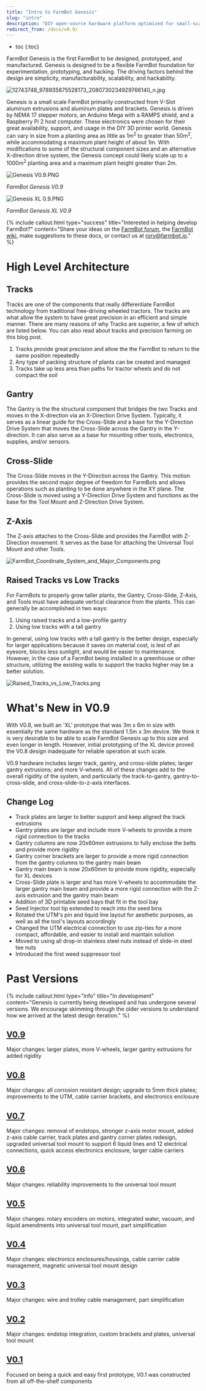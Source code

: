 ```yaml
---
title: "Intro to FarmBot Genesis"
slug: "intro"
description: "DIY open-source hardware platform optimized for small-scale soil-based food production"
redirect_from: /docs/v0.9/
---
```


* toc
{:toc}

FarmBot Genesis is the first FarmBot to be designed, prototyped, and manufactured. Genesis is designed to be a flexible FarmBot foundation for experimentation, prototyping, and hacking. The driving factors behind the design are simplicity, manufacturability, scalability, and hackability.

![12743748_978935875528173_2080730234929766140_n.jpg](_images/12743748_978935875528173_2080730234929766140_n.jpg)

Genesis is a small scale FarmBot primarily constructed from V-Slot aluminum extrusions and aluminum plates and brackets. Genesis is driven by NEMA 17 stepper motors, an Arduino Mega with a RAMPS shield, and a Raspberry Pi 2 host computer. These electronics were chosen for their great availability, support, and usage in the DIY 3D printer world. Genesis can vary in size from a planting area as little as 1m<sup>2</sup> to greater than 50m<sup>2</sup>, while accommodating a maximum plant height of about 1m. With modifications to some of the structural component sizes and an alternative X-direction drive system, the Genesis concept could likely scale up to a 1000m<sup>2</sup> planting area and a maximum plant height greater than 2m.

![Genesis V0.9.PNG](_images/Genesis_V0.9.PNG)

_FarmBot Genesis V0.9_



![Genesis XL 0.9.PNG](_images/Genesis_XL_0.9.PNG)

_FarmBot Genesis XL V0.9_



{%
include callout.html
type="success"
title="Interested in helping develop FarmBot?"
content="Share your ideas on the [FarmBot forum](http://forum.farmbot.cc), the [FarmBot wiki](http://wiki.farmbot.cc), make suggestions to these docs, or contact us at rory@farmbot.io."
%}



# High Level Architecture

## Tracks
Tracks are one of the components that really differentiate FarmBot technology from traditional free-driving wheeled tractors. The tracks are what allow the system to have great precision in an efficient and simple manner. There are many reasons of why Tracks are superior, a few of which are listed below. You can also read about tracks and precision farming on this blog post.
1. Tracks provide great precision and allow the the FarmBot to return to the same position repeatedly
2. Any type of packing structure of plants can be created and managed
3. Tracks take up less area than paths for tractor wheels and do not compact the soil

## Gantry
The Gantry is the the structural component that bridges the two Tracks and moves in the X-direction via an X-Direction Drive System. Typically, it serves as a linear guide for the Cross-Slide and a base for the Y-Direction Drive System that moves the Cross-Slide across the Gantry in the Y-direction. It can also serve as a base for mounting other tools, electronics, supplies, and/or sensors.

## Cross-Slide
The Cross-Slide moves in the Y-Direction across the Gantry. This motion provides the second major degree of freedom for FarmBots and allows operations such as planting to be done anywhere in the XY plane. The Cross-Slide is moved using a Y-Direction Drive System and functions as the base for the Tool Mount and Z-Direction Drive System.

## Z-Axis
The Z-axis attaches to the Cross-Slide and provides the FarmBot with Z-Direction movement. It serves as the base for attaching the Universal Tool Mount and other Tools.

![FarmBot_Coordinate_System_and_Major_Components.png](_images/FarmBot_Coordinate_System_and_Major_Components.png)

## Raised Tracks vs Low Tracks
For FarmBots to properly grow taller plants, the Gantry, Cross-Slide, Z-Axis, and Tools must have adequate vertical clearance from the plants. This can generally be accomplished in two ways:

1. Using raised tracks and a low-profile gantry
2. Using low tracks with a tall gantry

In general, using low tracks with a tall gantry is the better design, especially for larger applications because it saves on material cost, is lest of an eyesore, blocks less sunlight, and would be easier to maintenance. However, in the case of a FarmBot being installed in a greenhouse or other structure, utilizing the existing walls to support the tracks higher may be a better solution.

![Raised_Tracks_vs_Low_Tracks.png](_images/Raised_Tracks_vs_Low_Tracks.png)



# What's New in V0.9

With V0.8, we built an 'XL' prototype that was 3m x 6m in size with essentially the same hardware as the standard 1.5m x 3m device. We think it is very desirable to be able to scale FarmBot Genesis up to this size and even longer in length. However, initial prototyping of the XL device proved the V0.8 design inadequate for reliable operation at such scale.

V0.9 hardware includes larger track, gantry, and cross-slide plates; larger gantry extrusions; and more V-wheels. All of these changes add to the overall rigidity of the system, and particularly the track-to-gantry, gantry-to-cross-slide, and cross-slide-to-z-axis interfaces.

## Change Log
  * Track plates are larger to better support and keep aligned the track extrusions
  * Gantry plates are larger and include more V-wheels to provide a more rigid connection to the tracks
  * Gantry columns are now 20x60mm extrusions to fully enclose the belts and provide more rigidity
  * Gantry corner brackets are larger to provide a more rigid connection from the gantry columns to the gantry main beam
  * Gantry main beam is now 20x60mm to provide more rigidity, especially for XL devices
  * Cross-Slide plate is larger and has more V-wheels to accommodate the larger gantry main beam and provide a more rigid connection with the Z-axis extrusion and the gantry main beam
  * Addition of 3D printable seed bays that fit in the tool bay
  * Seed Injector tool tip extended to reach into the seed bins
  * Rotated the UTM's pin and liquid line layout for aesthetic purposes, as well as all the tool's layouts accordingly
  * Changed the UTM electrical connection to use zip-ties for a more compact, affordable, and easier to install and maintain solution
  * Moved to using all drop-in stainless steel nuts instead of slide-in steel tee nuts
  * Introduced the first weed suppressor tool

# Past Versions



{%
include callout.html
type="info"
title="In development"
content="Genesis is currently being developed and has undergone several versions. We encourage skimming through the older versions to understand how we arrived at the latest design iteration."
%}

## [V0.9](https://genesis.farm.bot/docs/v0.9)
Major changes: larger plates, more V-wheels, larger gantry extrusions for added rigidity
## [V0.8](https://genesis.farm.bot/docs/v0.8)
Major changes: all corrosion resistant design; upgrade to 5mm thick plates; improvements to the UTM, cable carrier brackets, and electronics enclosure
## [V0.7](https://genesis.farm.bot/docs/v0.7)
Major changes: removal of endstops, stronger z-axis motor mount, added z-axis cable carrier, track plates and gantry corner plates redesign, upgraded universal tool mount to support 6 liquid lines and 12 electrical connections, quick access electronics enclosure, larger cable carriers
## [V0.6](https://genesis.farm.bot/docs/v0.6)
Major changes: reliability improvements to the universal tool mount
## [V0.5](https://genesis.farm.bot/docs/v0.5)
Major changes: rotary encoders on motors, integrated water, vacuum, and liquid amendments into universal tool mount, part simplification
## [V0.4](https://genesis.farm.bot/docs/v0.4)
Major changes: electronics enclosures/housings, cable carrier cable management, magnetic universal tool mount design
## [V0.3](https://genesis.farm.bot/docs/v0.3)
Major changes: wire and trolley cable management, part simplification
## [V0.2](https://genesis.farm.bot/docs/v0.2)
Major changes: endstop integration, custom brackets and plates, universal tool mount
## [V0.1](https://genesis.farm.bot/docs/v0.1)
Focused on being a quick and easy first prototype, V0.1 was constructed from all off-the-shelf components

